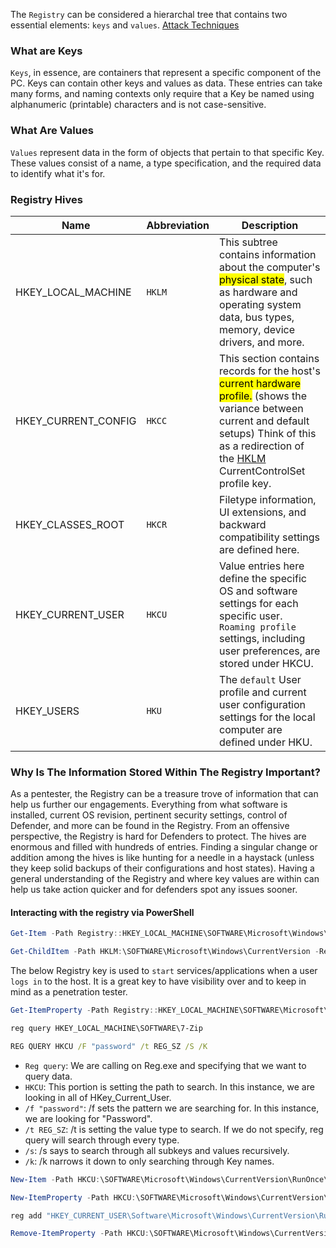 The `Registry` can be considered a hierarchal tree that contains two essential elements: `keys` and `values`.
[Attack Techniques](https://attack.mitre.org/techniques/T1112/)
### What are Keys

`Keys`, in essence, are containers that represent a specific component of the PC. Keys can contain other keys and values as data. These entries can take many forms, and naming contexts only require that a Key be named using alphanumeric (printable) characters and is not case-sensitive.
### What Are Values

`Values` represent data in the form of objects that pertain to that specific Key. These values consist of a name, a type specification, and the required data to identify what it's for.
### Registry Hives
| **Name**            | **Abbreviation** | **Description**                                                                                                                                                                                                                                                                                                                     |
| ------------------- | ---------------- | ----------------------------------------------------------------------------------------------------------------------------------------------------------------------------------------------------------------------------------------------------------------------------------------------------------------------------------- |
| HKEY_LOCAL_MACHINE  | `HKLM`           | This subtree contains information about the computer's <mark>physical state</mark>, such as hardware and operating system data, bus types, memory, device drivers, and more.                                                                                                                                                        |
| HKEY_CURRENT_CONFIG | `HKCC`           | This section contains records for the host's <mark>current hardware profile.</mark> (shows the variance between current and default setups) Think of this as a redirection of the [HKLM](https://learn.microsoft.com/en-us/previous-versions/windows/it-pro/windows-server-2003/cc739525\(v=ws.10\)) CurrentControlSet profile key. |
| HKEY_CLASSES_ROOT   | `HKCR`           | Filetype information, UI extensions, and backward compatibility settings are defined here.                                                                                                                                                                                                                                          |
| HKEY_CURRENT_USER   | `HKCU`           | Value entries here define the specific OS and software settings for each specific user. `Roaming profile` settings, including user preferences, are stored under HKCU.                                                                                                                                                              |
| HKEY_USERS          | `HKU`            | The `default` User profile and current user configuration settings for the local computer are defined under HKU.                                                                                                                                                                                                                    |
### Why Is The Information Stored Within The Registry Important?

As a pentester, the Registry can be a treasure trove of information that can help us further our engagements. Everything from what software is installed, current OS revision, pertinent security settings, control of Defender, and more can be found in the Registry. From an offensive perspective, the Registry is hard for Defenders to protect. The hives are enormous and filled with hundreds of entries. Finding a singular change or addition among the hives is like hunting for a needle in a haystack (unless they keep solid backups of their configurations and host states). Having a general understanding of the Registry and where key values are within can help us take action quicker and for defenders spot any issues sooner.

#### Interacting with the registry via PowerShell
```powershell
Get-Item -Path Registry::HKEY_LOCAL_MACHINE\SOFTWARE\Microsoft\Windows\CurrentVersion\Run | Select-Object -ExpandProperty Property
```
```powershell
Get-ChildItem -Path HKLM:\SOFTWARE\Microsoft\Windows\CurrentVersion -Recurse
```
The below Registry key is used to `start` services/applications when a user `logs in` to the host. It is a great key to have visibility over and to keep in mind as a penetration tester.
```powershell
Get-ItemProperty -Path Registry::HKEY_LOCAL_MACHINE\SOFTWARE\Microsoft\Windows\CurrentVersion\Run
```
```cmd
reg query HKEY_LOCAL_MACHINE\SOFTWARE\7-Zip
```

```cmd
REG QUERY HKCU /F "password" /t REG_SZ /S /K
```
- `Reg query`: We are calling on Reg.exe and specifying that we want to query data.
- `HKCU`: This portion is setting the path to search. In this instance, we are looking in all of HKey_Current_User.
- `/f "password"`: /f sets the pattern we are searching for. In this instance, we are looking for "Password".
- `/t REG_SZ`: /t is setting the value type to search. If we do not specify, reg query will search through every type.
- `/s`: /s says to search through all subkeys and values recursively.
- `/k`: /k narrows it down to only searching through Key names.

```powershell
New-Item -Path HKCU:\SOFTWARE\Microsoft\Windows\CurrentVersion\RunOnce\ -Name TestKey
```
```powershell
New-ItemProperty -Path HKCU:\SOFTWARE\Microsoft\Windows\CurrentVersion\RunOnce\TestKey -Name  "access" -PropertyType String -Value "C:\Users\htb-student\Downloads\payload.exe"
```
```powershell
reg add "HKEY_CURRENT_USER\Software\Microsoft\Windows\CurrentVersion\RunOnce\TestKey" /v access /t REG_SZ /d "C:\Users\htb-student\Downloads\payload.exe"
```
```powershell
Remove-ItemProperty -Path HKCU:\SOFTWARE\Microsoft\Windows\CurrentVersion\RunOnce\TestKey -Name  "access"
```
